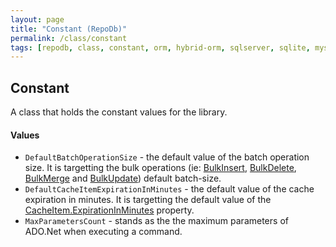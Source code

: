 ```yaml
---
layout: page
title: "Constant (RepoDb)"
permalink: /class/constant
tags: [repodb, class, constant, orm, hybrid-orm, sqlserver, sqlite, mysql, postgresql]
---
```


## Constant

A class that holds the constant values for the library.

#### Values

- `DefaultBatchOperationSize` - the default value of the batch operation size. It is targetting the bulk operations (ie: [BulkInsert](/operation/bulkinsert), [BulkDelete](/operation/bulkdelete), [BulkMerge](/operation/bulkinsert) and [BulkUpdate](/operation/bulkupdate)) default batch-size.
- `DefaultCacheItemExpirationInMinutes` - the default value of the cache expiration in minutes. It is targetting the default value of the [CacheItem.ExpirationInMinutes](/class/cacheitem) property.
- `MaxParametersCount` - stands as the the maximum parameters of ADO.Net when executing a command.
